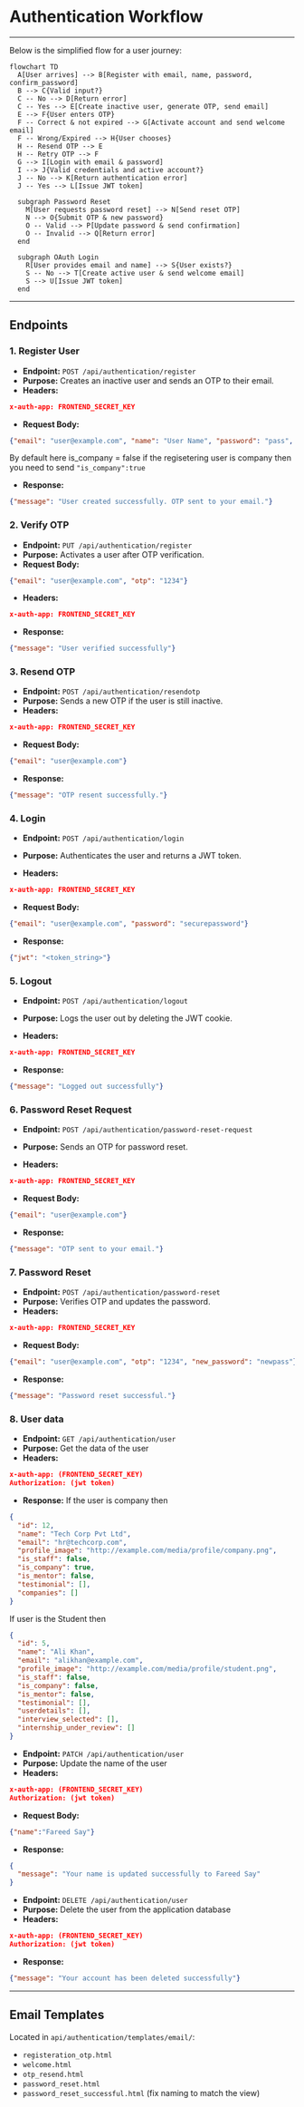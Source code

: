 
# Authentication Workflow
---

Below is the simplified flow for a user journey:

```mermaid
flowchart TD
  A[User arrives] --> B[Register with email, name, password, confirm_password]
  B --> C{Valid input?}
  C -- No --> D[Return error]
  C -- Yes --> E[Create inactive user, generate OTP, send email]
  E --> F{User enters OTP}
  F -- Correct & not expired --> G[Activate account and send welcome email]
  F -- Wrong/Expired --> H{User chooses}
  H -- Resend OTP --> E
  H -- Retry OTP --> F
  G --> I[Login with email & password]
  I --> J{Valid credentials and active account?}
  J -- No --> K[Return authentication error]
  J -- Yes --> L[Issue JWT token]
  
  subgraph Password Reset
    M[User requests password reset] --> N[Send reset OTP]
    N --> O{Submit OTP & new password}
    O -- Valid --> P[Update password & send confirmation]
    O -- Invalid --> Q[Return error]
  end
  
  subgraph OAuth Login
    R[User provides email and name] --> S{User exists?}
    S -- No --> T[Create active user & send welcome email]
    S --> U[Issue JWT token]
  end
```

---

## Endpoints

### 1. Register User

* **Endpoint:** `POST /api/authentication/register`
* **Purpose:** Creates an inactive user and sends an OTP to their email.
* **Headers:** 
```json
x-auth-app: FRONTEND_SECRET_KEY
```
* **Request Body:**

```json
{"email": "user@example.com", "name": "User Name", "password": "pass", "confirm_password": "pass", "is_company":Boolean}
```
By default here is_company = false if the regisetering user is company then you need to send `"is_company":true`

* **Response:**

```json
{"message": "User created successfully. OTP sent to your email."}
```

### 2. Verify OTP

* **Endpoint:** `PUT /api/authentication/register`
* **Purpose:** Activates a user after OTP verification.
* **Request Body:**

```json
{"email": "user@example.com", "otp": "1234"}
```
* **Headers:** 
```json
x-auth-app: FRONTEND_SECRET_KEY
```
* **Response:**

```json
{"message": "User verified successfully"}
```

### 3. Resend OTP

* **Endpoint:** `POST /api/authentication/resendotp`
* **Purpose:** Sends a new OTP if the user is still inactive.
* **Headers:** 
```json
x-auth-app: FRONTEND_SECRET_KEY
```
* **Request Body:**

```json
{"email": "user@example.com"}
```

* **Response:**

```json
{"message": "OTP resent successfully."}
```

### 4. Login

* **Endpoint:** `POST /api/authentication/login`
* **Purpose:** Authenticates the user and returns a JWT token.

* **Headers:** 
```json
x-auth-app: FRONTEND_SECRET_KEY
```
* **Request Body:**

```json
{"email": "user@example.com", "password": "securepassword"}
```

* **Response:**

```json
{"jwt": "<token_string>"}
```

### 5. Logout

* **Endpoint:** `POST /api/authentication/logout`
* **Purpose:** Logs the user out by deleting the JWT cookie.

* **Headers:** 
```json
x-auth-app: FRONTEND_SECRET_KEY
```
* **Response:**

```json
{"message": "Logged out successfully"}
```

### 6. Password Reset Request

* **Endpoint:** `POST /api/authentication/password-reset-request`
* **Purpose:** Sends an OTP for password reset.

* **Headers:** 
```json
x-auth-app: FRONTEND_SECRET_KEY
```
* **Request Body:**

```json
{"email": "user@example.com"}
```

* **Response:**

```json
{"message": "OTP sent to your email."}
```

### 7. Password Reset

* **Endpoint:** `POST /api/authentication/password-reset`
* **Purpose:** Verifies OTP and updates the password.
* **Headers:** 
```json
x-auth-app: FRONTEND_SECRET_KEY
```
* **Request Body:**

```json
{"email": "user@example.com", "otp": "1234", "new_password": "newpass"}
```

* **Response:**

```json
{"message": "Password reset successful."}
```

### 8. User data

* **Endpoint:** `GET /api/authentication/user`
* **Purpose:** Get the data of the user
* **Headers:** 
```json
x-auth-app: (FRONTEND_SECRET_KEY)
Authorization: (jwt token)
```
* **Response:**
If the user is company then 
```json
{
  "id": 12,
  "name": "Tech Corp Pvt Ltd",
  "email": "hr@techcorp.com",
  "profile_image": "http://example.com/media/profile/company.png",
  "is_staff": false,
  "is_company": true,
  "is_mentor": false,
  "testimonial": [],
  "companies": []
}
```

If user is the Student then 
```json 
{
  "id": 5,
  "name": "Ali Khan",
  "email": "alikhan@example.com",
  "profile_image": "http://example.com/media/profile/student.png",
  "is_staff": false,
  "is_company": false,
  "is_mentor": false,
  "testimonial": [],
  "userdetails": [],
  "interview_selected": [],
  "internship_under_review": []
}

```

* **Endpoint:** `PATCH /api/authentication/user`
* **Purpose:** Update the name of the user
* **Headers:** 
```json
x-auth-app: (FRONTEND_SECRET_KEY)
Authorization: (jwt token)
```
* **Request Body:**

```json
{"name":"Fareed Say"}
```

* **Response:**

```json
{
  "message": "Your name is updated successfully to Fareed Say"
}
```


* **Endpoint:** `DELETE /api/authentication/user`
* **Purpose:** Delete the user from the application database
* **Headers:** 
```json
x-auth-app: (FRONTEND_SECRET_KEY)
Authorization: (jwt token)
```
* **Response:**

```json
{"message": "Your account has been deleted successfully"}
```

---

## Email Templates

Located in `api/authentication/templates/email/`:

* `registeration_otp.html`
* `welcome.html`
* `otp_resend.html`
* `password_reset.html`
* `password_reset_successful.html` (fix naming to match the view)

